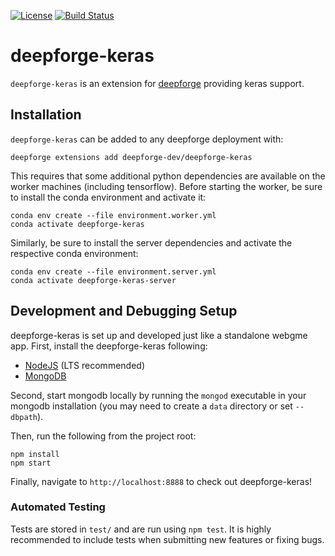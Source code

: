 [![License](https://img.shields.io/badge/license-Apache%202.0-blue.svg)](./LICENSE)
[![Build Status](https://travis-ci.org/deepforge-dev/deepforge-keras.svg?branch=master)](https://travis-ci.org/deepforge-dev/deepforge-keras)

# deepforge-keras
`deepforge-keras` is an extension for [deepforge](https://deepforge.org) providing keras support.

## Installation
`deepforge-keras` can be added to any deepforge deployment with:
```
deepforge extensions add deepforge-dev/deepforge-keras
```

This requires that some additional python dependencies are available on the worker machines (including tensorflow). Before starting the worker, be sure to install the conda environment and activate it:
```
conda env create --file environment.worker.yml
conda activate deepforge-keras
```

Similarly, be sure to install the server dependencies and activate the respective conda environment:
```
conda env create --file environment.server.yml
conda activate deepforge-keras-server
```

## Development and Debugging Setup
deepforge-keras is set up and developed just like a standalone webgme app. First, install the deepforge-keras following:
- [NodeJS](https://nodejs.org/en/) (LTS recommended)
- [MongoDB](https://www.mongodb.com/)

Second, start mongodb locally by running the `mongod` executable in your mongodb installation (you may need to create a `data` directory or set `--dbpath`).

Then, run the following from the project root:

```
npm install
npm start
```

Finally, navigate to `http://localhost:8888` to check out deepforge-keras!

### Automated Testing
Tests are stored in `test/` and are run using `npm test`. It is highly recommended to include tests when submitting new features or fixing bugs.

